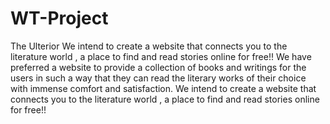 # WT-Project
The Ulterior
We intend to create a website that connects you to the literature world , a place to find and read stories online for free!! 
We have preferred a website to provide a collection of books and writings for the users in such a way that they can read the literary works of their choice with immense comfort and satisfaction.
We intend to create a website that connects you to the literature world , a place to find and read stories online for free!! 

